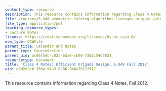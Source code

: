 ```yaml
---
content_type: resource
description: This resource contains information regarding Class 4 Notes, Fall 2012.
file: /courses/6-849-geometric-folding-algorithms-linkages-origami-polyhedra-fall-2012/a0d2d2c836b491a382069b6a7012f912_MIT6_849F12_C04.pdf
file_type: application/pdf
learning_resource_types:
- Lecture Notes
license: https://creativecommons.org/licenses/by-nc-sa/4.0/
ocw_type: OCWFile
parent_title: Calendar and Notes
parent_type: CourseSection
parent_uid: ac06f5dc-c82a-b3a0-cb86-73d3c54d5831
resourcetype: Document
title: 'Class 4 Notes: Efficient Origami Design, 6.849 Fall 2012'
uid: a0d2d2c8-36b4-91a3-8206-9b6a7012f912
---
```

This resource contains information regarding Class 4 Notes, Fall 2012.